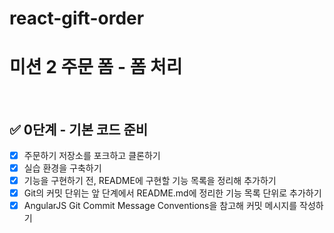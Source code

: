 # react-gift-order
# 미션 2 주문 폼 - 폼 처리

<br />

## ✅ 0단계 - 기본 코드 준비

- [x] 주문하기 저장소를 포크하고 클론하기
- [x] 실습 환경을 구축하기
- [x] 기능을 구현하기 전, README에 구현할 기능 목록을 정리해 추가하기
- [x] Git의 커밋 단위는 앞 단계에서 README.md에 정리한 기능 목록 단위로 추가하기
- [x] AngularJS Git Commit Message Conventions을 참고해 커밋 메시지를 작성하기